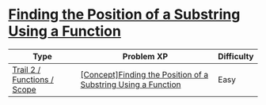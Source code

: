 # [Finding the Position of a Substring Using a Function](https://www.codetree.ai/trails/complete/curated-cards/intro-find-the-location-of-a-substring-using-a-function)

|Type|Problem XP|Difficulty|
|---|---|---|
|[Trail 2 / Functions / Scope](https://www.codetree.ai/trail-info/novice-mid/)|[[Concept]Finding the Position of a Substring Using a Function](https://www.codetree.ai/trails/complete/curated-cards/intro-find-the-location-of-a-substring-using-a-function/)|Easy|

